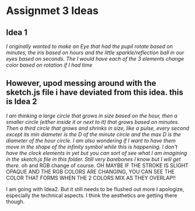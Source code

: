 # Assignmet 3 Ideas


## Idea 1

*I originally wanted to make an Eye that had the pupil rotate based on minutes, the iris based on hours and the little sparkle/reflection ball in our eyes based on seconds. The I would have each of the 3 elements change color based on rotation if I had time*

## However, upod messing around with the sketch.js file i have deviated from this idea. this is Idea 2

*I am thinking a large circle that grows in size based on the hour, then a smaller circle (either inside it or next to it) that grows based on minutes. Then a third circle that grows and shrinks in size, like a pulse, every second except its min diameter is the D of the minute circle and the max D is the diameter of the hour circle. I am also wondering if I want to have them move in the shape of the infinity symbol while this is happening. I don't have the clock elements in yet but you can sort of see what I am imagining in the sketch.js file in this folder. Still very barebones I know but I will get there.* oh and RGB change of course. OH MAYBE IF THE STROKE IS SLIGHT OPAQUE AND THE RGB COLORS ARE CHANGING, YOU CAN SEE THE COLOR THAT FORMS WHEN THE 2 COLORS MIX AS THEY OVERLAP!!

I am going with Idea2. But it still needs to be flushed out more I apologize, especially the technical aspects. I think the aesthetics are getting there though. 
